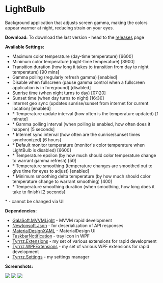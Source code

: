 LightBulb
===================


Background application that adjusts screen gamma, making the colors appear warmer at night, reducing strain on your eyes.


**Download:**
To download the last version - head to the [releases](https://github.com/Tyrrrz/LightBulb/releases) page

**Available Settings:**

- Maximum color temperature (day-time temperature) [6600]
- Minimum color temperature (night-time temperature) [3900]
- Transition duration (how long it takes to transition from day to night temperature) [90 mins]
- Gamma polling (regularly refresh gamma) [enabled]
- Disable when fullscreen (pause gamma control when a fullscreen application is in foreground) [disabled]
- Sunrise time (when night turns to day) [07:20]
- Sunset time (when day turns to night) [16:30]
- Internet geo sync (updates sunrise/sunset from internet for current location) [enabled]
- \* Temperature update interval (how often is the temperature updated) [1 minute]
- \* Gamma polling interval (when polling is enabled, how often does it happen) [5 seconds]
- \* Internet sync interval (how often are the sunrise/sunset times synchronized) [6 hours]
- \* Default monitor temperature (monitor's color temperature when LightBulb is disabled) [6600]
- \* Temperature epsilon (by how much should color temperature change to warrant gamma refresh) [50]
- \* Temperature smoothing (temperature changes are smoothed out to give time for eyes to adjust) [enabled]
- \* Minimum smoothing delta temperature (by how much should color temperature change to warrant smoothing) [400]
- \* Temperature smoothing duration (when smoothing, how long does it take to finish) [2 seconds]

\* - cannot be changed via UI

**Dependencies:**

 - [GalaSoft.MVVMLight](http://www.mvvmlight.net) - MVVM rapid development
 - [Newtonsoft.Json](http://www.newtonsoft.com/json) - for deserialization of API responses
 - [MaterialDesignXAML](https://github.com/ButchersBoy/MaterialDesignInXamlToolkit) - MaterialDesign UI
 - [TaskbarNotification](http://www.hardcodet.net/wpf-notifyicon) - tray icon in WPF
 - [Tyrrrz.Extensions](https://github.com/Tyrrrz/Extensions) - my set of various extensions for rapid development
 - [Tyrrrz.WPFExtensions](https://github.com/Tyrrrz/WpfExtensions) - my set of various WPF extensions for rapid development
 - [Tyrrrz.Settings](https://github.com/Tyrrrz/Settings) - my settings manager

**Screenshots:**

![](http://www.tyrrrz.me/projects/images/lb_1.png)
![](http://www.tyrrrz.me/projects/images/lb_2.png)
![](http://www.tyrrrz.me/projects/images/lb_3.png)

